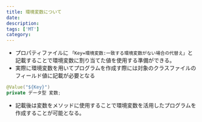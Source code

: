 ```yaml
---
title: 環境変数について
date: 
description: 
tags: ['MT']
category: 
---
```


- プロパティファイルに
`「Key=環境変数:一致する環境変数がない場合の代替え」`と記載することで環境変数に割り当てた値を使用する準備ができる。
- 実際に環境変数を用いてプログラムを作成す際には対象のクラスファイルのフィールド値に記載が必要となる
  
 ```java
@Value("${Key}")
private データ型 変数;
```

- 記載後は変数をメソッドに使用することで環境変数を活用したプログラムを作成することが可能となる。
